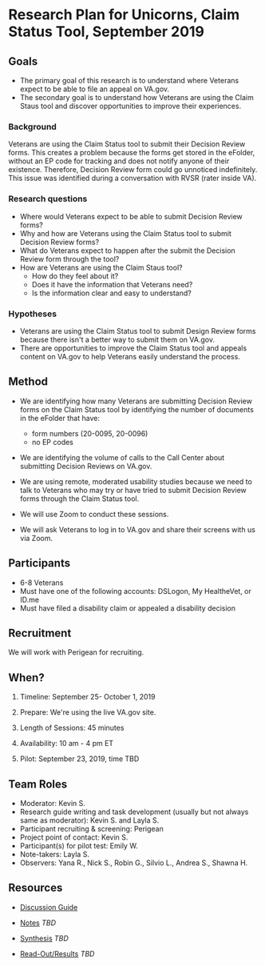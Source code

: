 # Research Plan for Unicorns, Claim Status Tool, September 2019

## Goals
- The primary goal of this research is to understand where Veterans expect to be able to file an appeal on VA.gov. 
- The secondary goal is to understand how Veterans are using the Claim Staus tool and discover opportunities to improve their experiences.

### Background
Veterans are using the Claim Status tool to submit their Decision Review forms. This creates a problem because the forms get stored in the eFolder, without an EP code for tracking and does not notify anyone of their existence. Therefore, Decision Review form could go unnoticed indefinitely. This issue was identified during a conversation with RVSR (rater inside VA).

### Research questions
- Where would Veterans expect to be able to submit Decision Review forms?
- Why and how are Veterans using the Claim Status tool to submit Decision Review forms?
- What do Veterans expect to happen after the submit the Decision Review form through the tool?
- How are Veterans are using the Claim Staus tool? 
  - How do they feel about it? 
  - Does it have the information that Veterans need?
  - Is the information clear and easy to understand?

### Hypotheses
- Veterans are using the Claim Status tool to submit Design Review forms because there isn't a better way to submit them on VA.gov.
- There are opportunities to improve the Claim Status tool and appeals content on VA.gov to help Veterans easily understand the process. 

## Method
- We are identifying how many Veterans are submitting Decision Review forms on the Claim Status tool by identifying the number of documents in the eFolder that have:
  - form numbers (20-0095, 20-0096)
  - no EP codes

- We are identifying the volume of calls to the Call Center about submitting Decision Reviews on VA.gov.

- We are using remote, moderated usability studies because we need to talk to Veterans who may try or have tried to submit Decision Review forms through the Claim Status tool. 

- We will use Zoom to conduct these sessions.
  
- We will ask Veterans to log in to VA.gov and share their screens with us via Zoom. 


## Participants
- 6-8 Veterans
- Must have one of the following accounts: DSLogon, My HealtheVet, or ID.me
- Must have filed a disability claim or appealed a disability decision

## Recruitment
We will work with Perigean for recruiting. 

## When? 
1.	Timeline: September 25- October 1, 2019

2.	Prepare: We're using the live VA.gov site. 

3. Length of Sessions: 45 minutes

4.	Availability: 10 am - 4 pm ET

5.	Pilot: September 23, 2019, time TBD

## Team Roles 
- Moderator: Kevin S. 
- Research guide writing and task development (usually but not always same as moderator): Kevin S. and Layla S. 
- Participant recruiting & screening: Perigean
- Project point of contact: Kevin S. 
- Participant(s) for pilot test: Emily W.
- Note-takers: Layla S. 
- Observers: Yana R., Nick S., Robin G., Silvio L., Andrea S., Shawna H.

## Resources

- [Discussion Guide](./conversation-guide.md)

- [Notes]() *TBD*

- [Synthesis]() *TBD*

- [Read-Out/Results]() *TBD*
